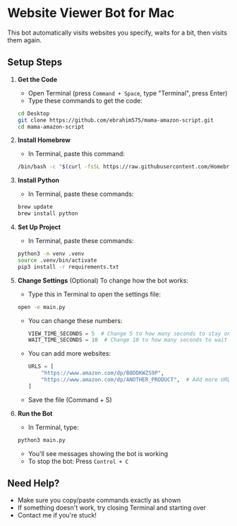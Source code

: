 # Website Viewer Bot for Mac

This bot automatically visits websites you specify, waits for a bit, then visits them again.

## Setup Steps

1. **Get the Code**
   - Open Terminal (press `Command + Space`, type "Terminal", press Enter)
   - Type these commands to get the code:
   ```bash
   cd Desktop
   git clone https://github.com/ebrahim575/mama-amazon-script.git
   cd mama-amazon-script
   ```

2. **Install Homebrew**
   - In Terminal, paste this command:
   ```bash
   /bin/bash -c "$(curl -fsSL https://raw.githubusercontent.com/Homebrew/install/HEAD/install.sh)"
   ```

3. **Install Python**
   - In Terminal, paste these commands:
   ```bash
   brew update
   brew install python
   ```

4. **Set Up Project**
   - In Terminal, paste these commands:
   ```bash
   python3 -m venv .venv
   source .venv/bin/activate
   pip3 install -r requirements.txt
   ```

5. **Change Settings** (Optional)
   To change how the bot works:
   - Type this in Terminal to open the settings file:
   ```bash
   open -e main.py
   ```
   - You can change these numbers:
     ```python
     VIEW_TIME_SECONDS = 5  # Change 5 to how many seconds to stay on each page
     WAIT_TIME_SECONDS = 10  # Change 10 to how many seconds to wait between visits
     ```
   - You can add more websites:
     ```python
     URLS = [
         "https://www.amazon.com/dp/B0DDKWZS9P",
         "https://www.amazon.com/dp/ANOTHER_PRODUCT",  # Add more URLs here
     ]
     ```
   - Save the file (Command + S)

6. **Run the Bot**
   - In Terminal, type:
   ```bash
   python3 main.py
   ```
   - You'll see messages showing the bot is working
   - To stop the bot: Press `Control + C`

## Need Help?
- Make sure you copy/paste commands exactly as shown
- If something doesn't work, try closing Terminal and starting over
- Contact me if you're stuck!
